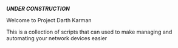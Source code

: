 ***UNDER CONSTRUCTION***

Welcome to Project Darth Karman

This is a collection of scripts that can used to make managing and automating your network devices easier
